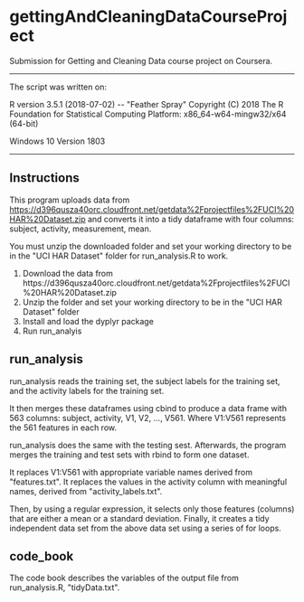 # gettingAndCleaningDataCourseProject
Submission for Getting and Cleaning Data course project on Coursera.

--------------------------------------------------------------
The script was written on: 

R version 3.5.1 (2018-07-02) -- "Feather Spray"
Copyright (C) 2018 The R Foundation for Statistical Computing
Platform: x86_64-w64-mingw32/x64 (64-bit)

Windows 10 Version 1803

--------------------------------------------------------------

<h2> Instructions </h2>

This program uploads data from https://d396qusza40orc.cloudfront.net/getdata%2Fprojectfiles%2FUCI%20HAR%20Dataset.zip
and converts it into a tidy dataframe with four columns: subject, activity, measurement, mean.

You must unzip the downloaded folder and set your working directory to be in the "UCI HAR Dataset" folder for run_analysis.R to work.

<ol>
  <li>Download the data from https://d396qusza40orc.cloudfront.net/getdata%2Fprojectfiles%2FUCI%20HAR%20Dataset.zip</li>
  <li>Unzip the folder and set your working directory to be in the "UCI HAR Dataset" folder</li>
  <li>Install and load the dyplyr package</li>
  <li>Run run_analyis</li>
</ol>

<h2> run_analysis </h2>

run_analysis reads the training set, the subject labels for the training set, and the activity labels for the training set. 

It then merges these dataframes using cbind to produce a data frame with 563 columns: subject, activity, V1, V2, ..., V561. Where V1:V561 represents the 561 features in each row. 
  
run_analysis does the same with the testing sest. Afterwards, the program merges the training and test sets with rbind to form one dataset.

It replaces V1:V561 with appropriate variable names derived from "features.txt". It replaces the values in the activity column with meaningful names, derived from "activity_labels.txt".

Then, by using a regular expression, it selects only those features (columns) that are either a mean or a standard deviation.
Finally, it creates a tidy independent data set from the above data set using a series of for loops.

<h2> code_book </h2>
The code book describes the variables of the output file from run_analysis.R, "tidyData.txt".
